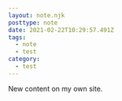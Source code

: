 ```yaml
---
layout: note.njk
posttype: note
date: 2021-02-22T10:29:57.491Z
tags:
  - note
  - test
category:
  - test
---
```

New content on my own site.

